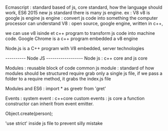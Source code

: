 Ecmascript : standard based of js, core standard, how the language should work, ES6 2015 new js standard
there is many js engine. ex : V8
v8 is google js engine
js engine : convert js code into something the computer processor can understand
V8 : open source, google engine, written in c++,

we can use v8 isinde et c++ program to transform js code into machine code.
Google Chrome is a c++ program embedded a v8 engine

Node.js is a C++ program with V8 embedded, server technologies

---------- Node JS ------------------
Node js : c++ core and js core

Modules : reusable block of code
common js module : standard of how modules should be structured
require grab only a single js file, if we pass a folder to a require method, it grabs the index.js file

Modules and ES6 : import * as greetr from 'gret'

Events : 
system event : c++core
custom events : js core
a function constructor can inherit from event emitter.

Object.create(person);

'use strict' inside js file to prevent silly mistake


